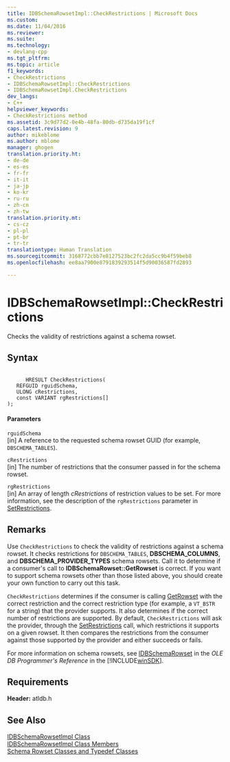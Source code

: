 ```yaml
---
title: IDBSchemaRowsetImpl::CheckRestrictions | Microsoft Docs
ms.custom: 
ms.date: 11/04/2016
ms.reviewer: 
ms.suite: 
ms.technology:
- devlang-cpp
ms.tgt_pltfrm: 
ms.topic: article
f1_keywords:
- CheckRestrictions
- IDBSchemaRowsetImpl::CheckRestrictions
- IDBSchemaRowsetImpl.CheckRestrictions
dev_langs:
- C++
helpviewer_keywords:
- CheckRestrictions method
ms.assetid: 3c9d77d2-0e4b-48fa-80db-d735da19f1cf
caps.latest.revision: 9
author: mikeblome
ms.author: mblome
manager: ghogen
translation.priority.ht:
- de-de
- es-es
- fr-fr
- it-it
- ja-jp
- ko-kr
- ru-ru
- zh-cn
- zh-tw
translation.priority.mt:
- cs-cz
- pl-pl
- pt-br
- tr-tr
translationtype: Human Translation
ms.sourcegitcommit: 3168772cbb7e8127523bc2fc2da5cc9b4f59beb8
ms.openlocfilehash: ee8aa7900e8791839293514f5d90036587fd2893

---
```

# IDBSchemaRowsetImpl::CheckRestrictions
Checks the validity of restrictions against a schema rowset.  
  
## Syntax  
  
```  
  
      HRESULT CheckRestrictions(  
   REFGUID rguidSchema,  
   ULONG cRestrictions,  
   const VARIANT rgRestrictions[]  
);  
```  
  
#### Parameters  
 `rguidSchema`  
 [in] A reference to the requested schema rowset GUID (for example, `DBSCHEMA_TABLES`).  
  
 `cRestrictions`  
 [in] The number of restrictions that the consumer passed in for the schema rowset.  
  
 `rgRestrictions`  
 [in] An array of length *cRestrictions* of restriction values to be set. For more information, see the description of the `rgRestrictions` parameter in [SetRestrictions](../../data/oledb/idbschemarowsetimpl-setrestrictions.md).  
  
## Remarks  
 Use `CheckRestrictions` to check the validity of restrictions against a schema rowset. It checks restrictions for `DBSCHEMA_TABLES`, **DBSCHEMA_COLUMNS**, and **DBSCHEMA_PROVIDER_TYPES** schema rowsets. Call it to determine if a consumer's call to **IDBSchemaRowset::GetRowset** is correct. If you want to support schema rowsets other than those listed above, you should create your own function to carry out this task.  
  
 `CheckRestrictions` determines if the consumer is calling [GetRowset](../../data/oledb/idbschemarowsetimpl-getrowset.md) with the correct restriction and the correct restriction type (for example, a `VT_BSTR` for a string) that the provider supports. It also determines if the correct number of restrictions are supported. By default, `CheckRestrictions` will ask the provider, through the [SetRestrictions](../../data/oledb/idbschemarowsetimpl-setrestrictions.md) call, which restrictions it supports on a given rowset. It then compares the restrictions from the consumer against those supported by the provider and either succeeds or fails.  
  
 For more information on schema rowsets, see [IDBSchemaRowset](https://msdn.microsoft.com/en-us/library/ms713686.aspx) in the *OLE DB Programmer's Reference* in the [!INCLUDE[winSDK](../../atl/includes/winsdk_md.md)].  
  
## Requirements  
 **Header:** atldb.h  
  
## See Also  
 [IDBSchemaRowsetImpl Class](../../data/oledb/idbschemarowsetimpl-class.md)   
 [IDBSchemaRowsetImpl Class Members](http://msdn.microsoft.com/en-us/e74f6f82-541c-42e7-b4c6-e2d4656a0649)   
 [Schema Rowset Classes and Typedef Classes](../../data/oledb/schema-rowset-classes-and-typedef-classes.md)


<!--HONumber=Jan17_HO1-->



